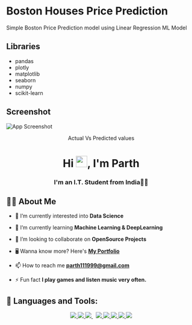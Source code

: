
# Boston Houses Price Prediction 

Simple Boston Price Prediction model using Linear Regression ML Model



## Libraries

- pandas
- plotly
- matplotlib
- seaborn
- numpy
- scikit-learn


## Screenshot

![App Screenshot](https://i.postimg.cc/8cvYyDSL/Actual-vs-Predicted.png)

<p align="center">
Actual Vs Predicted values
</p>


<h1 align="center">Hi <img src="https://raw.githubusercontent.com/MartinHeinz/MartinHeinz/master/wave.gif" width="30px">, I'm Parth</h1><a href="https://ibb.co/b6zTDH7"></a>
<h3 align="center">I'm an I.T. Student from India👨‍💻</h3>


## 🙋‍♂️ About Me


- 🔭 I’m currently interested into **Data Science**

- 🌱 I’m currently learning **Machine Learning & DeepLearning**

- 👯 I’m looking to collaborate on **OpenSource Projects**

- 🖥️ Wanna know more? Here's
  **[My Portfolio](https://main.dlc0ul4lwlitz.amplifyapp.com/)**

- 📫 How to reach me **parth111999@gmail.com**

- ⚡ Fun fact **I play games and listen music very often.**


## 🚀 Languages and Tools:


<p align="center"> 
     </a> 
     </a>
    <a href="https://jupyter.org/" target="_blank"> <img src="https://img.icons8.com/fluency/48/000000/jupyter.png"/> 
    <a href="https://www.python.org" target="_blank"> <img src="https://img.icons8.com/color/48/000000/python.png"/>
    <a style="padding-right:8px;" href="https://www.mysql.com/" target="_blank"> <img src="https://img.icons8.com/fluent/50/000000/mysql-logo.png"/>
    <a href="https://www.w3.org/html/" target="_blank"> <img src="https://img.icons8.com/color/48/000000/html-5.png"/> </a> 
    <a href="https://www.w3schools.com/css/" target="_blank"> <img src="https://img.icons8.com/color/48/000000/css3.png"/> </a> 
    <a href="https://getbootstrap.com" target="_blank"> <img src="https://img.icons8.com/color/48/000000/bootstrap.png"/> </a> 
    </a> 
    </a>
    </a> 
    <a href="https://firebase.google.com/" target="_blank"> <img src="https://img.icons8.com/color/48/000000/firebase.png"/> </a> 
    </a>   
    <a href="https://git-scm.com/" target="_blank"> <img src="https://img.icons8.com/color/48/000000/git.png"/> 
    </a> 
    </a> 
     </a>
</p>
